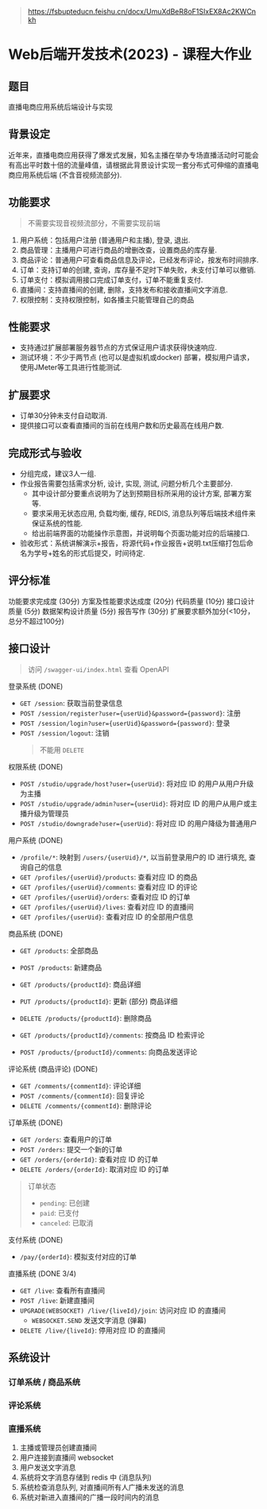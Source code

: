 > https://fsbupteducn.feishu.cn/docx/UmuXdBeR8oF1SIxEX8Ac2KWCnkh

# Web后端开发技术(2023) - 课程大作业

## 题目
直播电商应用系统后端设计与实现 

## 背景设定
近年来，直播电商应用获得了爆发式发展，知名主播在举办专场直播活动时可能会有高出平时数十倍的流量峰值，请根据此背景设计实现一套分布式可伸缩的直播电商应用系统后端 (不含音视频流部分).  

## 功能要求 
> 不需要实现音视频流部分，不需要实现前端

1. 用户系统：包括用户注册 (普通用户和主播), 登录, 退出. 
2. 商品管理：主播用户可进行商品的增删改查，设置商品的库存量.  
3. 商品评论：普通用户可查看商品信息及评论，已经发布评论，按发布时间排序. 
4. 订单：支持订单的创建, 查询，库存量不足时下单失败，未支付订单可以撤销. 
5. 订单支付：模拟调用接口完成订单支付，订单不能重复支付. 
6. 直播间：支持直播间的创建, 删除，支持发布和接收直播间文字消息. 
7. 权限控制：支持权限控制，如各播主只能管理自己的商品

## 性能要求
- 支持通过扩展部署服务器节点的方式保证用户请求获得快速响应. 
- 测试环境：不少于两节点 (也可以是虚拟机或docker) 部署，模拟用户请求，使用JMeter等工具进行性能测试.

## 扩展要求
- 订单30分钟未支付自动取消. 
- 提供接口可以查看直播间的当前在线用户数和历史最高在线用户数. 

## 完成形式与验收
- 分组完成，建议3人一组. 
- 作业报告需要包括需求分析, 设计, 实现, 测试, 问题分析几个主要部分. 
  - 其中设计部分要重点说明为了达到预期目标所采用的设计方案, 部署方案等.  
  - 要求采用无状态应用, 负载均衡, 缓存, REDIS, 消息队列等后端技术组件来保证系统的性能. 
  - 给出前端界面的功能操作示意图，并说明每个页面功能对应的后端接口. 
- 验收形式：系统讲解演示+报告，将源代码+作业报告+说明.txt压缩打包后命名为学号+姓名的形式后提交，时间待定. 

## 评分标准
功能要求完成度 (30分)
方案及性能要求达成度 (20分)
代码质量 (10分)
接口设计质量 (5分)
数据架构设计质量 (5分)
报告写作 (30分)
扩展要求额外加分(<10分，总分不超过100分)

## 接口设计

> 访问 `/swagger-ui/index.html` 查看 OpenAPI

登录系统 (DONE)

- `GET /session`: 获取当前登录信息
- `POST /session/register?user={userUid}&password={password}`: 注册
- `POST /session/login?user={userUid}&password={password}`: 登录
- `POST /session/logout`: 注销
  > 不能用 `DELETE`

权限系统 (DONE)

- `POST /studio/upgrade/host?user={userUid}`: 将对应 ID 的用户从用户升级为主播
- `POST /studio/upgrade/admin?user={userUid}`: 将对应 ID 的用户从用户或主播升级为管理员
- `POST /studio/downgrade?user={userUid}`: 将对应 ID 的用户降级为普通用户

用户系统 (DONE) 

- `/profile/*`: 映射到 `/users/{userUid}/*`, 以当前登录用户的 ID 进行填充, 查询自己的信息
- `GET /profiles/{userUid}/products`: 查看对应 ID 的商品
- `GET /profiles/{userUid}/comments`: 查看对应 ID 的评论
- `GET /profiles/{userUid}/orders`: 查看对应 ID 的订单
- `GET /profiles/{userUid}/lives`: 查看对应 ID 的直播间
- `GET /profiles/{userUid}`: 查看对应 ID 的全部用户信息

商品系统 (DONE)

- `GET /products`: 全部商品
- `POST /products`: 新建商品
- `GET /products/{productId}`: 商品详细
- `PUT /products/{productId}`: 更新 (部分) 商品详细
- `DELETE /products/{productId}`: 删除商品

- `GET /products/{productId}/comments`: 按商品 ID 检索评论
- `POST /products/{productId}/comments`: 向商品发送评论

评论系统 (商品评论) (DONE)

- `GET /comments/{commentId}`: 评论详细
- `POST /comments/{commentId}`: 回复评论
- `DELETE /comments/{commentId}`: 删除评论

订单系统 (DONE)

- `GET /orders`: 查看用户的订单
- `POST /orders`: 提交一个新的订单
- `GET /orders/{orderId}`: 查看对应 ID 的订单
- `DELETE /orders/{orderId}`: 取消对应 ID 的订单

> 订单状态
>   - `pending`: 已创建
>   - `paid`: 已支付
>   - `canceled`: 已取消

支付系统 (DONE)

- `/pay/{orderId}`: 模拟支付对应的订单

直播系统 (DONE 3/4)

- `GET /live`: 查看所有直播间
- `POST /live`: 新建直播间
- `UPGRADE(WEBSOCKET) /live/{liveId}/join`: 访问对应 ID 的直播间
  - `WEBSOCKET.SEND` 发送文字消息 (弹幕)
- `DELETE /live/{liveId}`: 停用对应 ID 的直播间

## 系统设计

### 订单系统 / 商品系统

### 评论系统

### 直播系统

1. 主播或管理员创建直播间
2. 用户连接到直播间 websocket
3. 用户发送文字消息
4. 系统将文字消息存储到 redis 中 (消息队列)
5. 系统检查消息队列, 对直播间所有人广播未发送的消息
6. 系统对新进入直播间的广播一段时间内的消息
